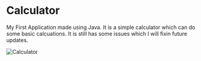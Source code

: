 # Calculator
My First Application made using Java. It is a simple calculator which can do some basic calcuations. It is still has some issues which I will fixin future updates.

  ![Calculator](https://github.com/user-attachments/assets/9854c391-5272-4f8e-83b8-ebf85a280bd9)

